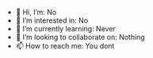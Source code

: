 - 👋 Hi, I’m: No
- 👀 I’m interested in: No
- 🌱 I’m currently learning: Never
- 💞️ I’m looking to collaborate on: Nothing
- 📫 How to reach me: You dont

<!---
YoiBoiGal8xy/YoiBoiGal8xy is a ✨ special ✨ repository because its `README.md` (this file) appears on your GitHub profile.
You can click the Preview link to take a look at your changes.
--->
